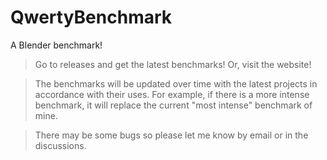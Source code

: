 # QwertyBenchmark
A Blender benchmark!
>Go to releases and get the latest benchmarks! Or, visit the website!

>The benchmarks will be updated over time with the latest projects in accordance with their uses. For example, if there is a more intense benchmark, it will replace the current "most intense" benchmark of mine. 

>There may be some bugs so please let me know by email or in the discussions.


